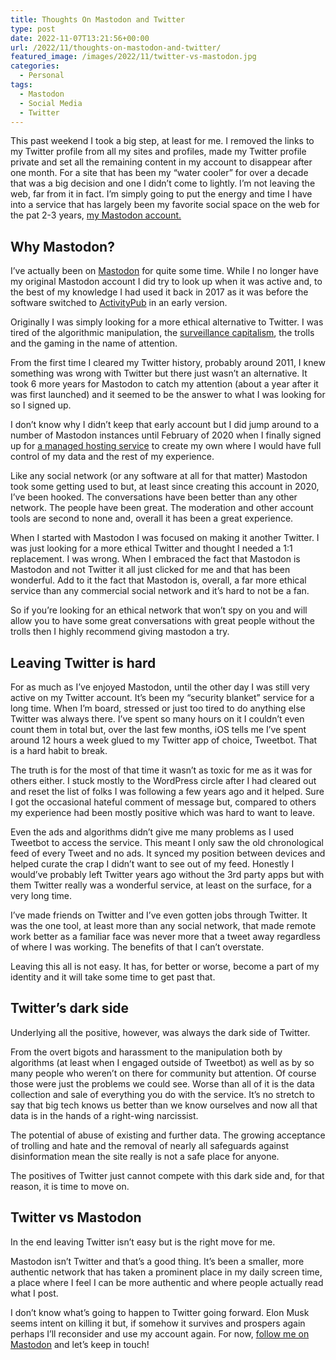 ```yaml
---
title: Thoughts On Mastodon and Twitter
type: post
date: 2022-11-07T13:21:56+00:00
url: /2022/11/thoughts-on-mastodon-and-twitter/
featured_image: /images/2022/11/twitter-vs-mastodon.jpg
categories:
  - Personal
tags:
  - Mastodon
  - Social Media
  - Twitter
---
```


This past weekend I took a big step, at least for me. I removed the links to my Twitter profile from all my sites and profiles, made my Twitter profile private and set all the remaining content in my account to disappear after one month. For a site that has been my “water cooler” for over a decade that was a big decision and one I didn’t come to lightly.
I’m not leaving the web, far from it in fact. I’m simply going to put the energy and time I have into a service that has largely been my favorite social space on the web for the pat 2-3 years, [my Mastodon account.][1]

## Why Mastodon?

I’ve actually been on [Mastodon][2] for quite some time. While I no longer have my original Mastodon account I did try to look up when it was active and, to the best of my knowledge I had used it back in 2017 as it was before the software switched to [ActivityPub][3] in an early version.

Originally I was simply looking for a more ethical alternative to Twitter. I was tired of the algorithmic manipulation, the [surveillance capitalism][4], the trolls and the gaming in the name of attention.

From the first time I cleared my Twitter history, probably around 2011, I knew something was wrong with Twitter but there just wasn’t an alternative. It took 6 more years for Mastodon to catch my attention (about a year after it was first launched) and it seemed to be the answer to what I was looking for so I signed up.

I don’t know why I didn’t keep that early account but I did jump around to a number of Mastodon instances until February of 2020 when I finally signed up for [a managed hosting service][5] to create my own where I would have full control of my data and the rest of my experience.

Like any social network (or any software at all for that matter) Mastodon took some getting used to but, at least since creating this account in 2020, I’ve been hooked. The conversations have been better than any other network. The people have been great. The moderation and other account tools are second to none and, overall it has been a great experience.

When I started with Mastodon I was focused on making it another Twitter. I was just looking for a more ethical Twitter and thought I needed a 1:1 replacement. I was wrong. When I embraced the fact that Mastodon is Mastodon and not Twitter it all just clicked for me and that has been wonderful. Add to it the fact that Mastodon is, overall, a far more ethical service than any commercial social network and it’s hard to not be a fan.

So if you’re looking for an ethical network that won’t spy on you and will allow you to have some great conversations with great people without the trolls then I highly recommend giving mastodon a try.

## Leaving Twitter is hard

For as much as I’ve enjoyed Mastodon, until the other day I was still very active on my Twitter account. It’s been my “security blanket” service for a long time. When I’m board, stressed or just too tired to do anything else Twitter was always there. I’ve spent so many hours on it I couldn’t even count them in total but, over the last few months, iOS tells me I’ve spent around 12 hours a week glued to my Twitter app of choice, Tweetbot. That is a hard habit to break.

The truth is for the most of that time it wasn’t as toxic for me as it was for others either. I stuck mostly to the WordPress circle after I had cleared out and reset the list of folks I was following a few years ago and it helped. Sure I got the occasional hateful comment of message but, compared to others my experience had been mostly positive which was hard to want to leave.

Even the ads and algorithms didn’t give me many problems as I used Tweetbot to access the service. This meant I only saw the old chronological feed of every Tweet and no ads. It synced my position between devices and helped curate the crap I didn’t want to see out of my feed. Honestly I would’ve probably left Twitter years ago without the 3rd party apps but with them Twitter really was a wonderful service, at least on the surface, for a very long time.

I’ve made friends on Twitter and I’ve even gotten jobs through Twitter. It was the one tool, at least more than any social network, that made remote work better as a familiar face was never more that a tweet away regardless of where I was working. The benefits of that I can’t overstate.

Leaving this all is not easy. It has, for better or worse, become a part of my identity and it will take some time to get past that.

## Twitter’s dark side

Underlying all the positive, however, was always the dark side of Twitter.

From the overt bigots and harassment to the manipulation both by algorithms (at least when I engaged outside of Tweetbot) as well as by so many people who weren’t on there for community but attention. Of course those were just the problems we could see. Worse than all of it is the data collection and sale of everything you do with the service. It’s no stretch to say that big tech knows us better than we know ourselves and now all that data is in the hands of a right-wing narcissist.

The potential of abuse of existing and further data. The growing acceptance of trolling and hate and the removal of nearly all safeguards against disinformation mean the site really is not a safe place for anyone.

The positives of Twitter just cannot compete with this dark side and, for that reason, it is time to move on.

## Twitter vs Mastodon

In the end leaving Twitter isn’t easy but is the right move for me.

Mastodon isn’t Twitter and that’s a good thing. It’s been a smaller, more authentic network that has taken a prominent place in my daily screen time, a place where I feel I can be more authentic and where people actually read what I post.

I don’t know what’s going to happen to Twitter going forward. Elon Musk seems intent on killing it but, if somehow it survives and prospers again perhaps I’ll reconsider and use my account again. For now, [follow me on Mastodon][6] and let’s keep in touch!

 [1]: Https://mastodon.chriswiegman.com/
 [2]: https://joinmastodon.org/
 [3]: https://activitypub.rocks/
 [4]: https://en.wikipedia.org/wiki/Surveillance_capitalism
 [5]: https://masto.host/
 [6]: https://mastodon.chriswiegman.com/